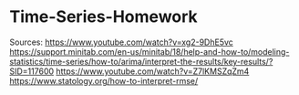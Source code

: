 # Time-Series-Homework
Sources:
https://www.youtube.com/watch?v=xg2-9DhE5vc
https://support.minitab.com/en-us/minitab/18/help-and-how-to/modeling-statistics/time-series/how-to/arima/interpret-the-results/key-results/?SID=117600
https://www.youtube.com/watch?v=Z7lKMSZqZm4
https://www.statology.org/how-to-interpret-rmse/
